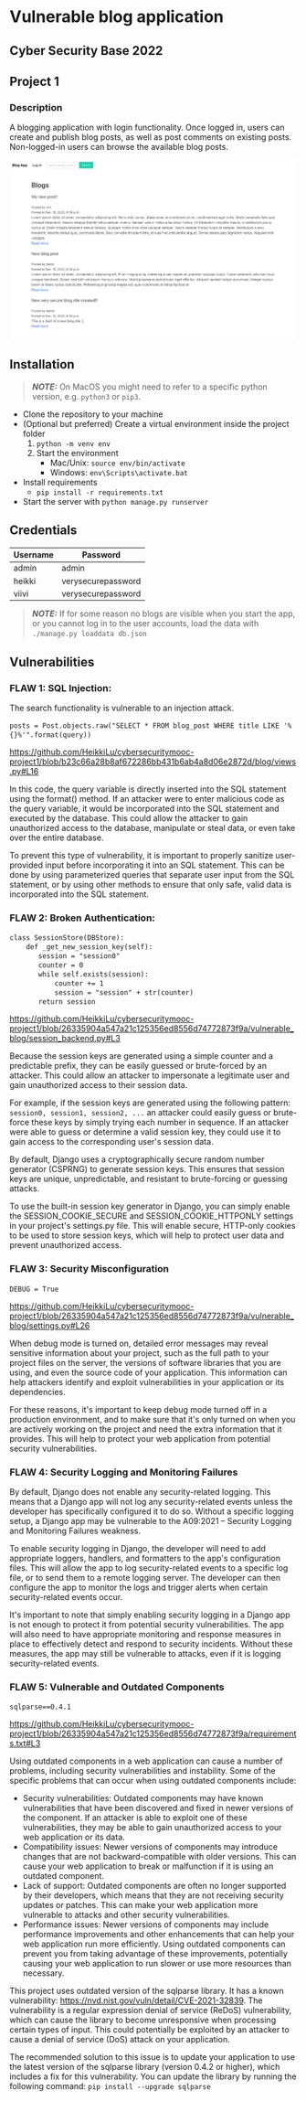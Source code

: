 # Vulnerable blog application
## Cyber Security Base 2022
## Project 1

### Description
A blogging application with login functionality. Once logged in, users can create and publish blog posts, as well as post comments on existing posts. Non-logged-in users can browse the available blog posts.

![Blog site frontpage](/img/frontpage.png)

## Installation
> **_NOTE:_**  On MacOS you might need to refer to a specific python version, e.g. `python3` or `pip3`.
- Clone the repository to your machine
- (Optional but preferred) Create a virtual environment inside the project folder
  1. `python -m venv env`
  2. Start the environment
      - Mac/Unix: `source env/bin/activate`
      - Windows: `env\Scripts\activate.bat`   
- Install requirements
  - `pip install -r requirements.txt`
- Start the server with `python manage.py runserver`

## Credentials

| Username       | Password          | 
|---------------|------------------|
| admin | admin |
| heikki        | verysecurepassword           |
| viivi        | verysecurepassword           |

> **_NOTE:_**  If for some reason no blogs are visible when you start the app, or you cannot log in to the user accounts, load the data with `./manage.py loaddata db.json`


## Vulnerabilities


### FLAW 1: SQL Injection:
The search functionality is vulnerable to an injection attack. 
```
posts = Post.objects.raw("SELECT * FROM blog_post WHERE title LIKE '%{}%'".format(query))
```
https://github.com/HeikkiLu/cybersecuritymooc-project1/blob/b23c66a28b8af672286bb431b6ab4a8d06e2872d/blog/views.py#L16

In this code, the query variable is directly inserted into the SQL statement using the format() method. If an attacker were to enter malicious code as the query variable, it would be incorporated into the SQL statement and executed by the database. This could allow the attacker to gain unauthorized access to the database, manipulate or steal data, or even take over the entire database.

To prevent this type of vulnerability, it is important to properly sanitize user-provided input before incorporating it into an SQL statement. This can be done by using parameterized queries that separate user input from the SQL statement, or by using other methods to ensure that only safe, valid data is incorporated into the SQL statement.

### FLAW 2: Broken Authentication:
```
class SessionStore(DBStore):
    def _get_new_session_key(self):
       session = "session0"
       counter = 0
       while self.exists(session):
           counter += 1
           session = "session" + str(counter)
       return session
```
https://github.com/HeikkiLu/cybersecuritymooc-project1/blob/26335904a547a21c125356ed8556d74772873f9a/vulnerable_blog/session_backend.py#L3

Because the session keys are generated using a simple counter and a predictable prefix, they can be easily guessed or brute-forced by an attacker. This could allow an attacker to impersonate a legitimate user and gain unauthorized access to their session data.

For example, if the session keys are generated using the following pattern:
`session0, session1, session2, ...` an attacker could easily guess or brute-force these keys by simply trying each number in sequence. If an attacker were able to guess or determine a valid session key, they could use it to gain access to the corresponding user's session data.

By default, Django uses a cryptographically secure random number generator (CSPRNG) to generate session keys. This ensures that session keys are unique, unpredictable, and resistant to brute-forcing or guessing attacks.

To use the built-in session key generator in Django, you can simply enable the SESSION_COOKIE_SECURE and SESSION_COOKIE_HTTPONLY settings in your project's settings.py file. This will enable secure, HTTP-only cookies to be used to store session keys, which will help to protect user data and prevent unauthorized access.

### FLAW 3: Security Misconfiguration
```
DEBUG = True
```
https://github.com/HeikkiLu/cybersecuritymooc-project1/blob/26335904a547a21c125356ed8556d74772873f9a/vulnerable_blog/settings.py#L26

When debug mode is turned on, detailed error messages may reveal sensitive information about your project, such as the full path to your project files on the server, the versions of software libraries that you are using, and even the source code of your application. This information can help attackers identify and exploit vulnerabilities in your application or its dependencies.

For these reasons, it's important to keep debug mode turned off in a production environment, and to make sure that it's only turned on when you are actively working on the project and need the extra information that it provides. This will help to protect your web application from potential security vulnerabilities.


### FLAW 4: Security Logging and Monitoring Failures
By default, Django does not enable any security-related logging. This means that a Django app will not log any security-related events unless the developer has specifically configured it to do so. Without a specific logging setup, a Django app may be vulnerable to the A09:2021 – Security Logging and Monitoring Failures weakness.

To enable security logging in Django, the developer will need to add appropriate loggers, handlers, and formatters to the app's configuration files. This will allow the app to log security-related events to a specific log file, or to send them to a remote logging server. The developer can then configure the app to monitor the logs and trigger alerts when certain security-related events occur.

It's important to note that simply enabling security logging in a Django app is not enough to protect it from potential security vulnerabilities. The app will also need to have appropriate monitoring and response measures in place to effectively detect and respond to security incidents. Without these measures, the app may still be vulnerable to attacks, even if it is logging security-related events.

### FLAW 5: Vulnerable and Outdated Components
```
sqlparse==0.4.1
```
https://github.com/HeikkiLu/cybersecuritymooc-project1/blob/26335904a547a21c125356ed8556d74772873f9a/requirements.txt#L3

Using outdated components in a web application can cause a number of problems, including security vulnerabilities and instability. Some of the specific problems that can occur when using outdated components include:

- Security vulnerabilities: Outdated components may have known vulnerabilities that have been discovered and fixed in newer versions of the component. If an attacker is able to exploit one of these vulnerabilities, they may be able to gain unauthorized access to your web application or its data.
- Compatibility issues: Newer versions of components may introduce changes that are not backward-compatible with older versions. This can cause your web application to break or malfunction if it is using an outdated component.
- Lack of support: Outdated components are often no longer supported by their developers, which means that they are not receiving security updates or patches. This can make your web application more vulnerable to attacks and other security vulnerabilities.
- Performance issues: Newer versions of components may include performance improvements and other enhancements that can help your web application run more efficiently. Using outdated components can prevent you from taking advantage of these improvements, potentially causing your web application to run slower or use more resources than necessary.

This project uses outdated version of the sqlparse library. It has a known vulnerability: https://nvd.nist.gov/vuln/detail/CVE-2021-32839. The vulnerability is a regular expression denial of service (ReDoS) vulnerability, which can cause the library to become unresponsive when processing certain types of input. This could potentially be exploited by an attacker to cause a denial of service (DoS) attack on your application.

The recommended solution to this issue is to update your application to use the latest version of the sqlparse library (version 0.4.2 or higher), which includes a fix for this vulnerability. You can update the library by running the following command: `pip install --upgrade sqlparse`

